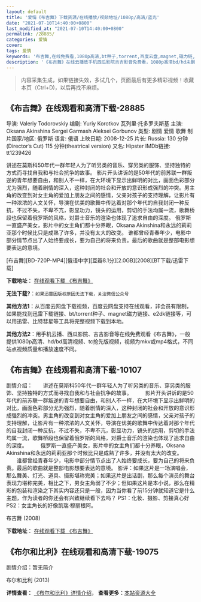 ```yaml
---
layout: default
title: '爱情《布吉舞》下载资源/在线播放/视频地址/1080p/高清/蓝光'
date: "2021-07-10T14:40:00+0800"
last_modified_at: "2021-07-10T14:40:00+0800"
permalink: /28885/
categories: 爱情
cover:
tags: 爱情
keywords: '布吉舞,在线免费看,1080p高清,bt种子,torrent,百度云盘,magnet,磁力链,迅雷下载资源'
description: '《布吉舞》在线云播放手机西瓜影院吉吉影音免费看，1080p高清bd/hd未删减完整版和tc抢先枪版，mkv/mp4格式，附带bt/torrent种子、magnet/磁力链、百度云盘、网盘资源迅雷下载链接'
---
```


>内容采集生成，如果链接失效，多试几个，页面最后有更多精彩视频！收藏本页（Ctrl+D)，以后再找不麻烦。


## 《布吉舞》在线观看和高清下载-28885

导演: Valeriy Todorovskiy 编剧: Yuriy Korotkov 瓦列里·托多罗夫斯基 主演: Oksana Akinshina Sergei Garmash Aleksei Gorbunov 类型: 剧情 爱情 歌舞 制片国家/地区: 俄罗斯 语言: 俄语 上映日期: 2008-12-25 片长: Russia: 130 分钟(Director’s Cut) 115 分钟(theatrical version) 又名: Hipster IMDb链接: tt1239426

讲述在莫斯科50年代一群年轻人为了听另类的音乐、穿另类的服饰、坚持独特的方式而寻找自我和与社会抗争的故事。 影片开头讲诉的是50年代的前苏联一群叛逆的青年想要自由，和别人不一样，在大环境下显示出鲜明的对比，画面色彩部分尤为强烈，随着剧情的深入，这种封闭的社会和开放的意识形成强烈的冲突。男主角的改变到对女主角的爱加上朋友之间的感情，父亲对孩子的支持理解，让影片有一种浓浓的人文关怀，导演在优美的歌舞中传达着对那个年代的自我封闭一种反抗，不过不失，不卑不亢，彰显功力，镜头的运用，剪切的手法均属一流，歌舞桥段也保留着俄罗斯的风格，对爵士音乐的渲染也体现了追求自由的深度。 俄罗斯一直盛产美女，影片中的女主角们都十分养眼，Oksana Akinshina和永远的莉莉亚那个时候比只是成熟了许多，并没有太大的改变。 谁都曾经青春年少，电影中部分情节点出了人始终要成长，要为自己的将来负责。最后的歌曲就是整部电影想要表达的意境。


[布吉舞][BD-720P-MP4][俄语中字][豆瓣8.1分][2.0GB][2008][BT下载/迅雷下载]

**下载地址**： [在线观看下载 《布吉舞》](https://www.btdx8.com/torrent/hipsters_2008.html) 


**无法下载?**：`如果迅雷因版权原因无法下载，关注微信公众号 `

**其他方法1**：从百度云网盘下载视频，百度云网盘支持在线观看，非会员有限制，如果能找到迅雷下载链接、bt/torrent种子、magnet磁力链接、e2dk链接等，可以用迅雷、比特彗星等工具将完整视频下载到本地。

**其他方法2**：用手机云播、西瓜影院、吉吉影音等在线免费观看《布吉舞》，一般提供1080p高清、hd/bd高清视频、tc抢先版视频，视频为mkv或mp4格式，不同站点视频质量和播放速度不同。


## 《布吉舞》在线观看和高清下载-10107

剧情介绍：　　讲述在莫斯科50年代一群年轻人为了听另类的音乐、穿另类的服饰、坚持独特的方式而寻找自我和与社会抗争的故事。  　　影片开头讲诉的是50年代的前苏联一群叛逆的青年想要自由，和别人不一样，在大环境下显示出鲜明的对比，画面色彩部分尤为强烈，随着剧情的深入，这种封闭的社会和开放的意识形成强烈的冲突。男主角的改变到对女主角的爱加上朋友之间的感情，父亲对孩子的支持理解，让影片有一种浓浓的人文关怀，导演在优美的歌舞中传达着对那个年代的自我封闭一种反抗，不过不失，不卑不亢，彰显功力，镜头的运用，剪切的手法均属一流，歌舞桥段也保留着俄罗斯的风格，对爵士音乐的渲染也体现了追求自由的深度。  　　俄罗斯一直盛产美女，影片中的女主角们都十分养眼，Oksana Akinshina和永远的莉莉亚那个时候比只是成熟了许多，并没有太大的改变。  　　谁都曾经青春年少，电影中部分情节点出了人始终要成长，要为自己的将来负责。最后的歌曲就是整部电影想要表达的意境。 影评：如果这片是一场演唱会，那么舞美、灯光、道具、摄影堪称完美；如果这片是出话剧，那么每个演员的舞台表现力堪称完美，相比之下，男女主角弱了不少；但如果这片是本小说，那么在精彩的包装和渲染之下其实内容还只是一般，因为当你看了前15分钟就知道它是什么主题，作为读者的你还会有兴致继续看下去吗？ PS1：化妆、摄影、剪接真心好 PS2：女主角长的好像凯瑞·穆丽根阿。


布吉舞 (2008)

**下载地址**： [在线观看下载 《布吉舞》](https://www.btbtdy.me/btdy/dy8640.html) 


## 《布尔和比利》在线观看和高清下载-19075

剧情介绍：暂无简介


布尔和比利 (2013)

**详情查看**： [《布尔和比利》详情介绍](/movie/19075/)， **查看更多**：[本站资源大全](/movie/t/all/)

